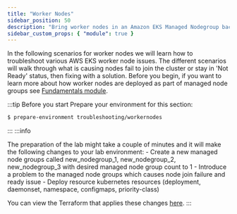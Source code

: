 ```yaml
---
title: "Worker Nodes"
sidebar_position: 50
description: "Bring worker nodes in an Amazon EKS Managed Nodegroup back to healthy state."
sidebar_custom_props: { "module": true }
---
```


In the following scenarios for worker nodes we will learn how to troubleshoot various AWS EKS worker node issues. The different scenarios will walk through what is causing nodes fail to join the cluster or stay in 'Not Ready' status, then fixing with a solution. Before you begin, if you want to learn more about how worker nodes are deployed as part of managed node groups see [Fundamentals module](/docs/fundamentals/managed-node-groups).

:::tip Before you start
Prepare your environment for this section:

```bash timeout=600 wait=300
$ prepare-environment troubleshooting/workernodes
```

:::
:::info

The preparation of the lab might take a couple of minutes and it will make the following changes to your lab environment: - Create a new managed node groups called new_nodegroup_1, new_nodegroup_2, new_nodegroup_3 with desired managed node group count to 1 - Introduce a problem to the managed node groups which causes node join failure and ready issue - Deploy resource kubernetes resources (deployment, daemonset, namespace, configmaps, priority-class)

You can view the Terraform that applies these changes [here](https://github.com/VAR::MANIFESTS_OWNER/VAR::MANIFESTS_REPOSITORY/tree/VAR::MANIFESTS_REF/manifests/modules/troubleshooting/workernodes/.workshop/terraform).
:::
